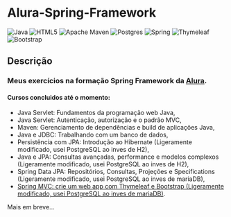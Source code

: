 # Alura-Spring-Framework
![Java](https://img.shields.io/badge/java-%23ED8B00.svg?style=for-the-badge&logo=java&logoColor=white)
![HTML5](https://img.shields.io/badge/html5-%23E34F26.svg?style=for-the-badge&logo=html5&logoColor=white)
![Apache Maven](https://img.shields.io/badge/Apache%20Maven-C71A36?style=for-the-badge&logo=Apache%20Maven&logoColor=white)
![Postgres](https://img.shields.io/badge/postgres-%23316192.svg?style=for-the-badge&logo=postgresql&logoColor=white)
![Spring](https://img.shields.io/badge/spring-%236DB33F.svg?style=for-the-badge&logo=spring&logoColor=white)
![Thymeleaf](https://img.shields.io/badge/Thymeleaf-%23005C0F.svg?style=for-the-badge&logo=Thymeleaf&logoColor=white)
![Bootstrap](https://img.shields.io/badge/bootstrap-%23563D7C.svg?style=for-the-badge&logo=bootstrap&logoColor=white)

## Descrição

### Meus exercícios na formação Spring Framework da [Alura](https://www.alura.com.br/ "Go to Alura").

#### Cursos concluidos até o momento:
- Java Servlet: Fundamentos da programação web Java,
- Java Servlet: Autenticação, autorização e o padrão MVC,
- Maven: Gerenciamento de dependências e build de aplicações Java,
- Java e JDBC: Trabalhando com um banco de dados,
- Persistência com JPA: Introdução ao Hibernate (Ligeramente modificado, usei PostgreSQL ao inves de H2),
- Java e JPA: Consultas avançadas, performance e modelos complexos (Ligeramente modificado, usei PostgreSQL ao inves de H2),
- Spring Data JPA: Repositórios, Consultas, Projeções e Specifications (Ligeramente modificado, usei PostgreSQL ao inves de mariaDB),
- [Spring MVC: crie um web app com Thymeleaf e Bootstrap (Ligeramente modificado, usei PostgreSQL ao inves de mariaDB)](https://github.com/PedroVCorsino/Mudi_Original "Go to Mudi_Original Repository").
  
Mais em breve...
